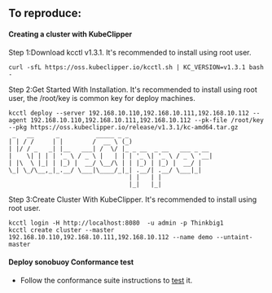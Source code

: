 ## To reproduce:
#### Creating a cluster with KubeClipper

Step 1:Download kcctl v1.3.1.
It's recommended to install using root user.
```
curl -sfL https://oss.kubeclipper.io/kcctl.sh | KC_VERSION=v1.3.1 bash -
```

Step 2:Get Started With Installation.
It's recommended to install using root user, the /root/key is common key for deploy machines.
```
kcctl deploy --server 192.168.10.110,192.168.10.111,192.168.10.112 --agent 192.168.10.110,192.168.10.111,192.168.10.112 --pk-file /root/key --pkg https://oss.kubeclipper.io/release/v1.3.1/kc-amd64.tar.gz
 _   __      _          _____ _ _
| | / /     | |        /  __ \ (_)
| |/ / _   _| |__   ___| /  \/ |_ _ __  _ __   ___ _ __
|    \| | | | '_ \ / _ \ |   | | | '_ \| '_ \ / _ \ '__|
| |\  \ |_| | |_) |  __/ \__/\ | | |_) | |_) |  __/ |
\_| \_/\__,_|_.__/ \___|\____/_|_| .__/| .__/ \___|_|
                                 | |   | |
                                 |_|   |_|
```

Step 3:Create Cluster With KubeClipper.
It's recommended to install using root user.
```
kcctl login -H http://localhost:8080  -u admin -p Thinkbig1
kcctl create cluster --master 192.168.10.110,192.168.10.111,192.168.10.112 --name demo --untaint-master
```

#### Deploy sonobuoy Conformance test

* Follow the conformance suite instructions to [test](https://github.com/cncf/k8s-conformance/blob/master/instructions.md) it.